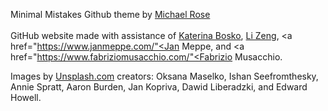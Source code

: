 Minimal Mistakes Github theme by <a href="https://github.com/mmistakes">Michael Rose</a>
<br><br>
GitHub website made with assistance of <a href="https://github.com/k-bosko/k-bosko.github.io">Katerina Bosko</a>, <a href="https://zenglix.github.io/">Li Zeng</a>, <a href="https://www.janmeppe.com/"<Jan Meppe</a>, and <a href="https://www.fabriziomusacchio.com/"<Fabrizio Musacchio</a>.

Images by <a href="https://unsplash.com/">Unsplash.com</a> creators: Oksana Maselko, Ishan Seefromthesky, Annie Spratt, Aaron Burden, Jan Kopriva, Dawid Liberadzki, and Edward Howell.
